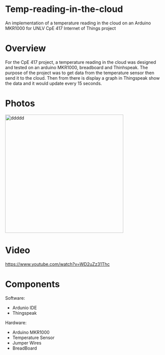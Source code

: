 # Temp-reading-in-the-cloud
An implementation of a temperature reading in the cloud on an Arduino MKR1000 for UNLV CpE 417 Internet of Things project

# Overview
For the CpE 417 project, a temperature reading in the cloud was designed and tested on an arduino MKR1000, breadboard and Thinhspeak. The purpose of the project was to get data from the temperature sensor then send it to the cloud. Then from there is display a graph in Thingspeak show the data and it would update every 15 seconds. 

# Photos
<img width="380" alt="ddddd" src="https://github.com/AngeloNol/Temp-reading-in-the-cloud/assets/98061732/10985ea3-091c-4a0d-8624-80f6b50eb800">

# Video 
https://www.youtube.com/watch?v=WD2uZz31Thc

# Components

Software:

 * Ardunio IDE
 * Thingspeak

  Hardware:

  - Arduino MKR1000
  - Temperature Sensor
  - Jumper Wires
  - BreadBoard
